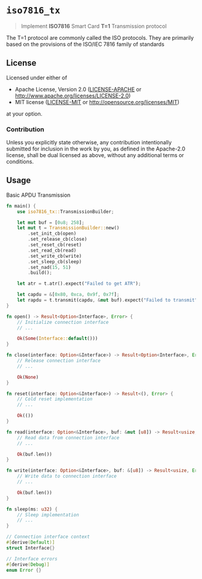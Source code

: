 # `iso7816_tx`

> Implement **ISO7816** Smart Card **T=1** Transmission protocol

The T=1 protocol are commonly called the ISO protocols. They are primarily
based on the provisions of the ISO/IEC 7816 family of standards

## License

Licensed under either of

- Apache License, Version 2.0 ([LICENSE-APACHE](LICENSE-APACHE) or
  http://www.apache.org/licenses/LICENSE-2.0)
- MIT license ([LICENSE-MIT](LICENSE-MIT) or http://opensource.org/licenses/MIT)

at your option.

### Contribution

Unless you explicitly state otherwise, any contribution intentionally submitted
for inclusion in the work by you, as defined in the Apache-2.0 license, shall be
dual licensed as above, without any additional terms or conditions.

## Usage

Basic APDU Transmission

```rust
fn main() {
    use iso7816_tx::TransmissionBuilder;

    let mut buf = [0u8; 258];
    let mut t = TransmissionBuilder::new()
        .set_init_cb(open)
        .set_release_cb(close)
        .set_reset_cb(reset)
        .set_read_cb(read)
        .set_write_cb(write)
        .set_sleep_cb(sleep)
        .set_nad(15, 51)
        .build();

    let atr = t.atr().expect("Failed to get ATR");

    let capdu = &[0x80, 0xca, 0x9f, 0x7f];
    let rapdu = t.transmit(capdu, &mut buf).expect("Failed to transmit");
}

fn open() -> Result<Option<Interface>, Error> {
    // Initialize connection interface
    // ...

    Ok(Some(Interface::default()))
}

fn close(interface: Option<&Interface>) -> Result<Option<Interface>, Error> {
    // Release connection interface
    // ...

    Ok(None)
}

fn reset(interface: Option<&Interface>) -> Result<(), Error> {
    // Cold reset implementation
    // ...

    Ok(())
}

fn read(interface: Option<&Interface>, buf: &mut [u8]) -> Result<usize, Error> {
    // Read data from connection interface
    // ...

    Ok(buf.len())
}

fn write(interface: Option<&Interface>, buf: &[u8]) -> Result<usize, Error> {
    // Write data to connection interface
    // ...

    Ok(buf.len())
}

fn sleep(ms: u32) {
    // Sleep implementation
    // ...
}

// Connection interface context
#[derive(Default)]
struct Interface{}

// Interface errors
#[derive(Debug)]
enum Error {}
```
